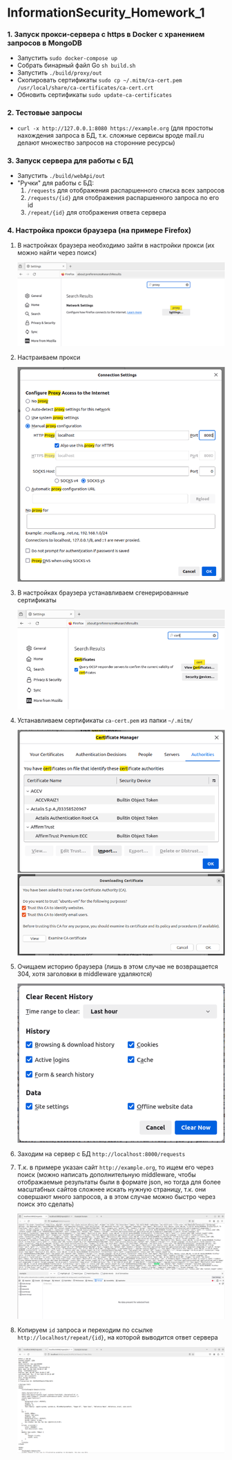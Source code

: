 # InformationSecurity_Homework_1

### 1. Запуск прокси-сервера с https в Docker с хранением запросов в MongoDB

- Запустить `sudo docker-compose up`
- Собрать бинарный файл Go `sh build.sh`
- Запустить `./build/proxy/out`
- Скопировать сертификаты `sudo cp ~/.mitm/ca-cert.pem /usr/local/share/ca-certificates/ca-cert.crt`
- Обновить сертификаты `sudo update-ca-certificates`

### 2. Тестовые запросы

- `curl -x http://127.0.0.1:8080 https://example.org` (для простоты нахождения запроса в БД, т.к. сложные сервисы вроде mail.ru делают множество запросов на сторонние ресурсы)

### 3. Запуск сервера для работы с БД

- Запустить `./build/webApi/out`
- "Ручки" для работы с БД:
  1. `/requests` для отображения распаршенного списка всех запросов
  2. `/requests/{id}` для отображения распаршенного запроса по его id
  3. `/repeat/{id}` для отображения ответа сервера

### 4. Настройка прокси браузера (на примере Firefox)

1. В настройках браузера необходимо зайти в настройки прокси (их можно найти через поиск)

   ![Прокси в настройках браузера](./img/1.png)

2. Настраиваем прокси

   ![Настройка прокси](./img/2.png)

3. В настройках браузера устанавливаем сгенерированные сертификаты

   ![Установка сертификатов в настройках браузера](./img/3.png)

4. Устанавливаем сертификаты `ca-cert.pem` из папки `~/.mitm/`

   ![Установка сертификатов ](./img/4.png)
   ![Установка сертификатов ](./img/5.png)

5. Очищаем историю браузера (лишь в этом случае не возвращается 304, хотя заголовки в middleware удаляются)
   
   ![Очистка истории](./img/6.png)

6. Заходим на сервер с БД `http://localhost:8000/requests`
7. Т.к. в примере указан сайт `http://example.org`, то ищем его через поиск (можно написать дополнительную middleware, чтобы отображаемые результаты были в формате json, но тогда для более масштабных сайтов сложнее искать нужную страницу, т.к. они совершают много запросов, а в этом случае можно быстро через поиск это сделать)
   
   ![Поиск запроса](./img/7.png)

8. Копируем `id` запроса и переходим по ссылке `http://localhost/repeat/{id}`, на которой выводится ответ сервера

    ![Ответ сервера](./img/8.png)
